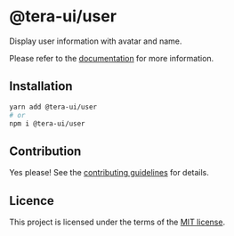 # @tera-ui/user

Display user information with avatar and name.

Please refer to the [documentation](https://nextui.org/docs/components/user) for more information.

## Installation

```sh
yarn add @tera-ui/user
# or
npm i @tera-ui/user
```

## Contribution

Yes please! See the
[contributing guidelines](https://github.com/hieumau12/tera-ui/blob/master/CONTRIBUTING.md)
for details.

## Licence

This project is licensed under the terms of the
[MIT license](https://github.com/hieumau12/tera-ui/blob/master/LICENSE).
